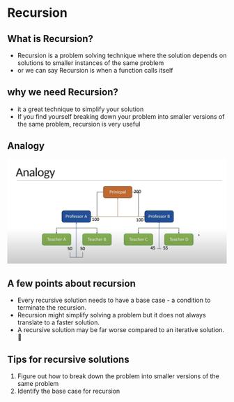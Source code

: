 # Recursion

## What is Recursion?

- Recursion is a problem solving technique where the solution depends on solutions to smaller instances of the same problem
- or we can say Recursion is when a function calls itself

## why we need Recursion?

- it a great technique to simplify your solution
- If you find yourself breaking down your problem into smaller versions of the same problem, recursion is very useful

## Analogy

![](./screenshots/recursion_analogy.png)

## A few points about recursion

- Every recursive solution needs to have a base case - a condition to terminate the recursion.
- Recursion might simplify solving a problem but it does not always translate to a faster solution.
- A recursive solution may be far worse compared to an iterative solution. 🤪

## Tips for recursive solutions

1. Figure out how to break down the problem into smaller versions of the same problem
2. Identify the base case for recursion
